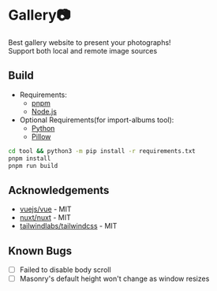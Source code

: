 # Gallery📷

Best gallery website to present your photographs!   
Support both local and remote image sources  

## Build

- Requirements:
  - [pnpm](https://www.pnpm.io/)
  - [Node.js](https://nodejs.org/)
- Optional Requirements(for import-albums tool):
  - [Python](https://www.python.org/)
  - [Pillow](https://pillow.readthedocs.io/)

```bash
cd tool && python3 -m pip install -r requirements.txt
pnpm install
pnpm run build
```

## Acknowledgements

- [vuejs/vue](https://github.com/vuejs/vue) - MIT
- [nuxt/nuxt](https://github.com/nuxt/nuxt) - MIT
- [tailwindlabs/tailwindcss](https://github.com/tailwindlabs/tailwindcss) - MIT

## Known Bugs

- [ ] Failed to disable body scroll
- [ ] Masonry's default height won't change as window resizes
